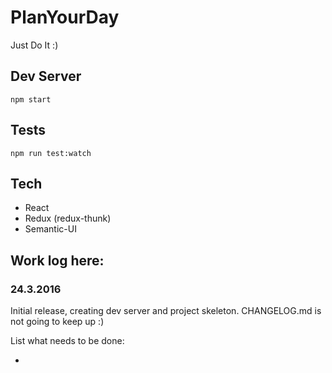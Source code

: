 # PlanYourDay

Just Do It :)

## Dev Server

```
npm start
```

## Tests

```
npm run test:watch
```

## Tech

- React
- Redux (redux-thunk)
- Semantic-UI

## Work log here:

### 24.3.2016

Initial release, creating dev server and project skeleton. CHANGELOG.md is not going to keep up :)

List what needs to be done:

- 
